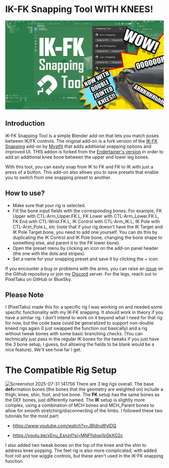 # IK-FK Snapping Tool WITH KNEES!
![banner](./BannerNew.png)

## Introduction
IK-FK Snapping Tool is a simple Blender add-on that lets you match poses between IK/FK controls. The original add-on is a fork version of the [IK-FK Snapping](https://github.com/Mystfit/IK-FK-Snapping-for-Blender) add-on by [Mystfit](https://github.com/Mystfit) that adds additional snapping options and improved UI. THIS addon is forked from the [Endertainer's version](https://github.com/Endertainer/IK-FK_Snapping_Tool) in order to add an additional knee bone between the upper and lower leg bones.

With this tool, you can easily snap from IK to FK and FK to IK with just a press of a button. This add-on also allows you to save presets that enable you to switch from one snapping preset to another.

## How to use?
- Make sure that your rig is selected.
- Fill the bone input fields with the corresponding bones. For example, FK Upper with CTL-Arm_Upper.FK.L, FK Lower with CTL-Arm_Lower.FK.L, FK End with CTL-Wrist.FK.L, IK Control with CTL-Arm_IK.L, IK Pole with CTL-Arm_Pole.L, etc (note that if your rig doesn't have the IK Target and IK Pole Target bone, you need to add one yourself. You can do this by duplicating the IK Control and IK Pole bone, changing the bone shape to something else, and parent it to the FK lower bone).
- Open the preset menu by clicking an icon on the add-on panel header (the one with the dots and stripes).
- Set a name for your snapping preset and save it by clicking the + icon.

If you encounter a bug or problems with the arms, you can raise an [issue](https://github.com/Endertainer/IK-FK_Snapping_Tool/issues/new) on the Github repository or join my [Discord](https://discord.com/invite/Xk7RxPq9R5) server. For the legs, reach out to PixelTaku on GitHub or BlueSky.

## Please Note
I (PixelTaku) made this for a specific rig I was working on and needed some specific functionality with my IK-FK snapping. It should work in theory if you have a similar rig. I don't intend to work on it beyond what I need for that rig for now, but the code base could be generalized to support non-double kneed rigs again (I just swapped the function out basically) and a rig without tweak bones with some basic branching checks. (You can technically just pass in the regular IK bones for the tweaks if you just have the 3 bone setup, I guess, but allowing the fields to be blank would be a nice feature). We'll see how far I get.

# The Compatible Rig Setup
<img width="1917" height="1006" alt="Screenshot 2025-07-31 141756" src="https://github.com/user-attachments/assets/e5ad80a3-eaa9-43c2-b209-8decb9fe5391" />
There are 3 leg rigs overall. The base <b>def</b>ormation bones (the bones that the geometry are weighted on) include a thigh, knee, shin, foot, and toe bone. The <b>FK</b> setup has the same bones as the DEF bones, just differently named. The <b>IK</b> setup is slightly more complex, using a combination of MCH bones and MCH_Parent bones to allow for smooth stretching/disconnecting of the limbs. I followed these two tutorials for the most part:

- https://www.youtube.com/watch?v=JBIdruWylDQ

- https://youtu.be/xEnu_EsnzjI?si=MNFfsbsp1pSkXG2c

I also added two tweak bones on the top of the knee and the shin to address knee popping. The feet rig is also more complicated, with added foot roll and toe wiggle controls, but these aren't used in the IK-FK snapping function.


